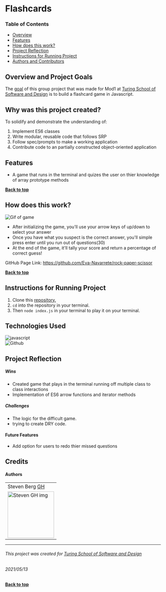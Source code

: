 # Flashcards
### Table of Contents
- [Overview](#overview-and-project-goals)
- [Features](#features)
- [How does this work?](#how-does-this-work)
- [Project Reflection](#project-reflection)
- [Instructions for Running Project](#Instructions-for-running-project)
- [Authors and Contributors](#credits)

## Overview and Project Goals
The [goal](https://frontend.turing.edu/projects/flash-cards.html) of this group project that was made for Mod1 at [Turing School of Software and Design](https://turing.io/) is to build a flashcard game in Javascript.

## Why was this project created?
To solidify and demonstrate the understanding of:
1. Implement ES6 classes
2. Write modular, reusable code that follows SRP
3. Follow spec/prompts to make a working application
4. Contribute code to an partially constructed object-oriented application

## Features
* A game that runs in the terminal and quizes the user on thier knowledge of array prototype methods

**[Back to top](#table-of-contents)**

## How does this work?
![Gif of game](https://media.giphy.com/media/uipmamfwQRX7zMl7wR/giphy.gif)

* After initializing the game, you'll use your arrow keys of up/down to select your answer
* Once you have what you suspect is the correct answer, you'll simple press enter until you run out of questions(30)
* At the end of the game, it'll tally your score and return a percentage of correct guess!


GitHub Page Link: https://github.com/Eva-Navarrete/rock-paper-scissor

**[Back to top](#table-of-contents)**

## Instructions for Running Project
1. Clone this [repository.](https://github.com/saberg1/flashcards-starter)
2. `cd` into the repository in your terminal.
3. Then `node index.js` in your terminal to play it on your terminal.

## Technologies Used
<p align="left">
  <img src="https://img.shields.io/badge/javascript%20-%23323330.svg?&style=for-the-badge&logo=javascript&logoColor=%23F7DF1E" alt="javascript" /><br>
  <img src="https://img.shields.io/badge/GitHub-100000?style=for-the-badge&logo=github&logoColor=white" alt="Github" />
</p>

## Project Reflection

##### Wins
* Created game that plays in the terminal running off multiple class to class interactions
* Implementation of ES6 arrow functions and iterator methods

##### Challenges
* The logic for the difficult game.
* trying to create DRY code.

#### Future Features
* Add option for users to redo thier missed questions

## Credits
#### Authors
<table>
     <tr>
          <td> Steven Berg <a href="saberg1.github.io/ideabox-boilerplate/">GH</td>
      </tr>
      </tr>
<td><img src="https://avatars.githubusercontent.com/u/27789047?s=400&u=c6ff851d568c1206e3440d76cae997d5312785be&v=4" alt="Steven GH img"
width="150" height="auto" /></td>
    </tr>
</table>

**************************************************************************
###### This project was created for [Turing School of Software and Design](https://turing.io/)
###### 2021/05/13
**[Back to top](#table-of-contents)**
